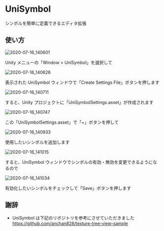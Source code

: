 # UniSymbol

シンボルを簡単に定義できるエディタ拡張

## 使い方

![2020-07-16_140601](https://user-images.githubusercontent.com/6134875/87629539-318ee600-c76e-11ea-961b-f3a11f3d7e4a.png)

Unity メニューの「Window > UniSymbol」を選択して  

![2020-07-16_140626](https://user-images.githubusercontent.com/6134875/87629540-32277c80-c76e-11ea-9b41-0db752a0ff2e.png)

表示された UniSymbol ウィンドウで「Create Settings File」ボタンを押します  

![2020-07-16_140711](https://user-images.githubusercontent.com/6134875/87629542-32c01300-c76e-11ea-86fb-574b8d16993d.png)

すると、Unity プロジェクトに「UniSymbolSettings.asset」が作成されます  

![2020-07-16_140747](https://user-images.githubusercontent.com/6134875/87629544-32c01300-c76e-11ea-938b-a30ddfa772cc.png)

この「UniSymbolSettings.asset」で「+」ボタンを押して  

![2020-07-16_140933](https://user-images.githubusercontent.com/6134875/87629550-35bb0380-c76e-11ea-8ab8-b949af454892.png)

使用したいシンボルを追加します  

![2020-07-16_141015](https://user-images.githubusercontent.com/6134875/87629551-36539a00-c76e-11ea-8068-c3d0543e8e85.png)

すると、UniSymbol ウィンドウでシンボルの有効・無効を変更できるようになるので  

![2020-07-16_141034](https://user-images.githubusercontent.com/6134875/87629552-36539a00-c76e-11ea-9beb-24689b730d82.png)

有効化したいシンボルをチェックして「Save」ボタンを押します

## 謝辞

- UniSymbol は下記のリポジトリを参考にさせていただきました  
https://github.com/anchan828/texture-tree-view-sample  
